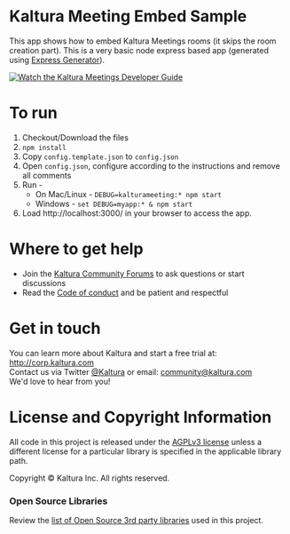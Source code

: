 # Kaltura Meeting Embed Sample

This app shows how to embed Kaltura Meetings rooms (it skips the room creation part).
This is a very basic node express based app (generated using [Express Generator](https://expressjs.com/en/starter/generator.html)).

[![Watch the Kaltura Meetings Developer Guide](https://cfvod.kaltura.com/p/2357341/sp/235734100/thumbnail/entry_id/1_un6d28q7/width/500/vid_sec/30/quality/100 "Watch the Kaltura Meetings Developer Guide")](https://pitch.kaltura-pitch.com/message/b68f06feaf6245816ec0c14f770ba97589c8f0c2a70d4cd038f2b2b94ed4)

# To run
1. Checkout/Download the files
1. `npm install`
1. Copy `config.template.json` to `config.json`
1. Open `config.json`, configure according to the instructions and remove all comments
1. Run - 
   * On Mac/Linux - `DEBUG=kalturameeting:* npm start`
   * Windows - `set DEBUG=myapp:* & npm start`
1. Load http://localhost:3000/ in your browser to access the app.

# Where to get help
* Join the [Kaltura Community Forums](https://forum.kaltura.org/) to ask questions or start discussions
* Read the [Code of conduct](https://forum.kaltura.org/faq) and be patient and respectful

# Get in touch
You can learn more about Kaltura and start a free trial at: http://corp.kaltura.com    
Contact us via Twitter [@Kaltura](https://twitter.com/Kaltura) or email: community@kaltura.com  
We'd love to hear from you!

# License and Copyright Information
All code in this project is released under the [AGPLv3 license](http://www.gnu.org/licenses/agpl-3.0.html) unless a different license for a particular library is specified in the applicable library path.   

Copyright © Kaltura Inc. All rights reserved.

### Open Source Libraries
Review the [list of Open Source 3rd party libraries](open-source-libraries.md) used in this project.
